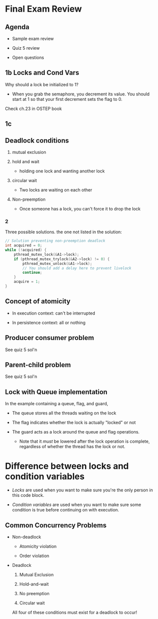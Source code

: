 # Final Exam Review

## Agenda

- Sample exam review

- Quiz 5 review

- Open questions

## 1b Locks and Cond Vars

Why should a lock be initialized to 1?

- When you grab the semaphore, you decrement its value. You should start at 1
  so that your first decrement sets the flag to 0.

Check ch.23 in OSTEP book

## 1c

## Deadlock conditions

1. mutual exclusion

2. hold and wait

    - holding one lock and wanting another lock

3. circular wait

    - Two locks are waiting on each other

4. Non-preemption

    - Once someone has a lock, you can't force it to drop the lock

### 2

Three possible solutions. the one not listed in the solution:

```c
// Solution preventing non-preemption deadlock
int acquired = 0;
while (!acquired) {
    pthread_mutex_lock(&A1->lock);
    if (pthread_mutex_trylock(&A2->lock) != 0) {
        pthread_mutex_unlock(&A1->lock);
        // You should add a delay here to prevent livelock
        continue;
    }
    acquire = 1;
}
```

## Concept of atomicity

- In execution context: can't be interrupted

- In persistence context: all or nothing

## Producer consumer problem

See quiz 5 sol'n

## Parent-child problem

See quiz 5 sol'n

## Lock with Queue implementation

In the example containing a queue, flag, and guard,

- The queue stores all the threads waiting on the lock

- The flag indicates whether the lock is actually "locked" or not

- The guard acts as a lock around the queue and flag operations.

    - Note that it *must* be lowered after the lock operation is complete,
      regardless of whether the thread has the lock or not.

# Difference between locks and condition variables

- *Locks* are used when you want to make sure you're the only person in this
  code block.

- *Condition variables* are used when you want to make sure some condition is
  true before continuing on with execution.


## Common Concurrency Problems

- Non-deadlock

    - Atomicity violation

    - Order violation

- Deadlock

    1. Mutual Exclusion

    2. Hold-and-wait

    3. No preemption

    4. Circular wait

    All four of these conditions must exist for a deadlock to occur!
